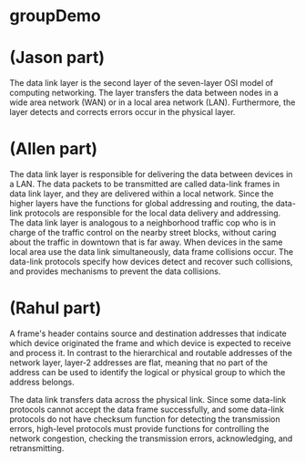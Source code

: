 # groupDemo

# (Jason part)
The data link layer is the second layer of the seven-layer OSI model of computing networking. The layer transfers the data between nodes in a wide area network (WAN) or in a local area network (LAN). Furthermore, the layer detects and corrects errors occur in the physical layer. 

# (Allen part)
The data link layer is responsible for delivering the data between devices in a LAN. The data packets to be transmitted are called data-link frames in data link layer, and they are delivered within a local network. Since the higher layers have the functions for global addressing and routing, the data-link protocols are responsible for the local data delivery and addressing. The data link layer is analogous to a neighborhood traffic cop who is in charge of the traffic control on the nearby street blocks, without caring about the traffic in downtown that is far away. When devices in the same local area use the data link simultaneously, data frame collisions occur. The data-link protocols specify how devices detect and recover such collisions, and provides mechanisms to prevent the data collisions.

# (Rahul part)
A frame's header contains source and destination addresses that indicate which device originated the frame and which device is expected to receive and process it. In contrast to the hierarchical and routable addresses of the network layer, layer-2 addresses are flat, meaning that no part of the address can be used to identify the logical or physical group to which the address belongs.

The data link transfers data across the physical link. Since some data-link protocols cannot accept the data frame successfully, and some data-link protocols do not have checksum function for detecting the transmission errors, high-level protocols must provide functions for controlling the network congestion, checking the transmission errors, acknowledging, and retransmitting.
